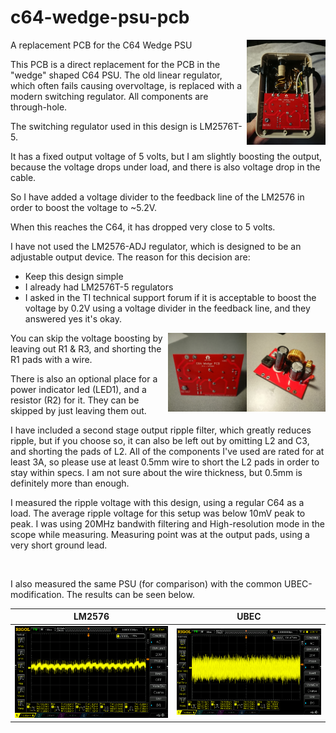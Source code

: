 # c64-wedge-psu-pcb
<img src="images/pcb-pics/2020-12-13-15.00.52.jpg" alt="PSU" width="25%" align="right">

A replacement PCB for the C64 Wedge PSU

This PCB is a direct replacement for the PCB in the "wedge" shaped C64 PSU.
The old linear regulator, which often fails causing overvoltage, is replaced with a modern switching regulator.
All components are through-hole.

The switching regulator used in this design is LM2576T-5.

It has a fixed output voltage of 5 volts, but I am slightly boosting the output, because the voltage drops under load, and there is also voltage drop in the cable.

So I have added a voltage divider to the feedback line of the LM2576 in order to boost the voltage to ~5.2V.

When this reaches the C64, it has dropped very close to 5 volts.

I have not used the LM2576-ADJ regulator, which is designed to be an adjustable output device. The reason for this decision are:
* Keep this design simple
* I already had LM2576T-5 regulators
* I asked in the TI technical support forum if it is acceptable to boost the voltage by 0.2V using a voltage divider in the feedback line, and they answered yes it's okay.

<img src="images/pcb-pics/2020-12-14-14.37.jpg" alt="PSU" width="25%" align="right">
<img src="images/pcb-pics/2020-12-14-14.36.jpg" alt="PSU" width="25%" align="right">

You can skip the voltage boosting by leaving out R1 & R3, and shorting the R1 pads with a wire.

There is also an optional place for a power indicator led (LED1), and a resistor (R2) for it. They can be skipped by just leaving them out.

I have included a second stage output ripple filter, which greatly reduces ripple, but if you choose so, it can also be left out by omitting L2 and C3, and shorting the pads of L2.
All of the components I've used are rated for at least 3A, so please use at least 0.5mm wire to short the L2 pads in order to stay within specs. I am not sure about the wire thickness, but 0.5mm is definitely more than enough.

I measured the ripple voltage with this design, using a regular C64 as a load.
The average ripple voltage for this setup was below 10mV peak to peak.
I was using 20MHz bandwith filtering and High-resolution mode in the scope while measuring. Measuring point was at the output pads, using a very short ground lead.

<br clear="all">

I also measured the same PSU (for comparison) with the common UBEC-modification. The results can be seen below.

| LM2576        | UBEC          |
| ------------- | ------------- |
| <img src="images/measurements/LM2576-5mV-100us.png" alt="LM2576-ripple" width="100%" />  | <img src="images/measurements/UBEC-5mV-100us.png" alt="UBEC-ripple" width="100%" />  |
 

